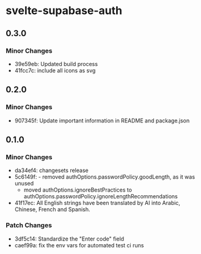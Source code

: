# svelte-supabase-auth

## 0.3.0

### Minor Changes

- 39e59eb: Updated build process
- 41fcc7c: include all icons as svg

## 0.2.0

### Minor Changes

- 907345f: Update important information in README and package.json

## 0.1.0

### Minor Changes

- da34ef4: changesets release
- 5c6149f: - removed authOptions.passwordPolicy.goodLength, as it was unused
  - moved authOptions.ignoreBestPractices to authOptions.passwordPolicy.ignoreLengthRecommendations
- 41f17ec: All English strings have been translated by AI
  into Arabic, Chinese, French and Spanish.

### Patch Changes

- 3df5c14: Standardize the "Enter code" field
- caef99a: fix the env vars for automated test ci runs

